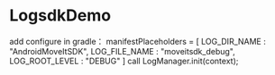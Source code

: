# LogsdkDemo
add configure in gradle：
 manifestPlaceholders = [
                    LOG_DIR_NAME   : "AndroidMoveItSDK",
                    LOG_FILE_NAME    : "moveitsdk_debug",
                    LOG_ROOT_LEVEL    : "DEBUG"
            ]
call LogManager.init(context);
